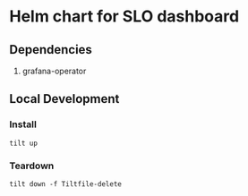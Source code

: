 # Helm chart for SLO dashboard


## Dependencies

1. grafana-operator

## Local Development

### Install

```
tilt up
```

### Teardown

```
tilt down -f Tiltfile-delete
```